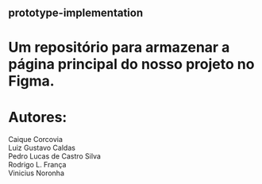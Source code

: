 ## prototype-implementation

# Um repositório para armazenar a página principal do nosso projeto no Figma.

# Autores:

Caique Corcovia<br>
Luiz Gustavo Caldas<br>
Pedro Lucas de Castro Silva<br>
Rodrigo L. França<br>
Vinicius Noronha<br>